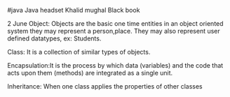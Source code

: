#java
Java headset Khalid mughal
Black book

2 June
Object: Objects are the basic one time entities in an object oriented system they may represent a person,place. They may also represent user defined datatypes, ex: Students.

Class: It is a collection of similar types of objects.

Encapsulation:It is the process by which data (variables) and the code that acts upon them (methods) are integrated as a single unit.

Inheritance: When one class applies the properties of other classes